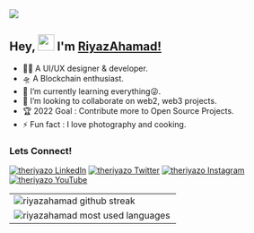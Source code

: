 <img src="https://1.bp.blogspot.com/-Qn4AMcBOaDs/YS50gXu_CSI/AAAAAAAAjW0/gOViyswx9nQ51PvT-I8XEsHZFMszEztLwCLcBGAsYHQ/s872/theriyazo%2Bgithub.png">

## Hey, <img src="https://github.com/TheDudeThatCode/TheDudeThatCode/blob/master/Assets/Hi.gif" width="29px"> I'm [RiyazAhamad!](https://www.theriyazo.com/about) 

- 🤸‍♂️ A UI/UX designer & developer.
- 🛸 A Blockchain enthusiast.
- 🌱 I’m currently learning everything😜.
- 💞️ I’m looking to collaborate on web2, web3 projects.
- 🏆 2022 Goal : Contribute more to Open Source Projects.
- ⚡ Fun fact : I love photography and cooking.

### Lets Connect! 
[![theriyazo LinkedIn][1.1]][1]
[![theriyazo Twitter][2.1]][2]
[![theriyazo Instagram][3.1]][3]
[![theriyazo YouTube][6.1]][6]

[1.1]: https://1.bp.blogspot.com/-jiWIubNhosI/YS5piJx5tHI/AAAAAAAAjVo/s_UAEno0cbwTHZwVRFg-NQPWHf6v9cC_QCLcBGAsYHQ/s56/theriyazo%2Blinkedin.png
[2.1]: https://1.bp.blogspot.com/-MU1ha1W3uQY/YS5pisCwulI/AAAAAAAAjVw/TG9UYj_GMicHoHgiG9aEYXVxIM7Z87nkwCLcBGAsYHQ/s56/theriyazo%2Btwitter.png
[3.1]: https://1.bp.blogspot.com/-WJG-NK4DJjE/YS5piJnSpOI/AAAAAAAAjVk/7RCGP1t1P4AaWvc3GyM7zPeA1KYZQlRMQCLcBGAsYHQ/s56/theriyazo%2Binstagram.png
[6.1]: https://1.bp.blogspot.com/-r8nJXDYnhmw/YS5pi5SW3wI/AAAAAAAAjV0/ZpYmRXzeNI8shubx-3EXwlWxOhh1PNZFwCLcBGAsYHQ/s56/theriyazo%2Byoutube.png

[1]: https://www.linkedin.com/in/theriyazo/
[2]: https://twitter.com/theriyazo
[3]: https://www.instagram.com/theriyazo/
[6]: https://www.youtube.com/channel/UCsi5__EwbJZiN8rvxpgwWDg

<table>
    <tr>
        <td>
            <img
                align="left"
                src="https://github-readme-streak-stats.herokuapp.com/?user=theriyazo"
                alt="riyazahamad github streak"
            />
        </td>
    </tr>
    <tr>
        <td>
            <img
                align="left"
                src="https://github-readme-stats.vercel.app/api/top-langs/?username=theriyazo&layout=compact&hide=php"
                alt="riyazahamad most used languages"
            />
        </td>
    </tr>
    
</table>
<br>
<!---
theriyazo/theriyazo is a ✨ special ✨ repository because its `README.md` (this file) appears on your GitHub profile.
You can click the Preview link to take a look at your changes.
--->
